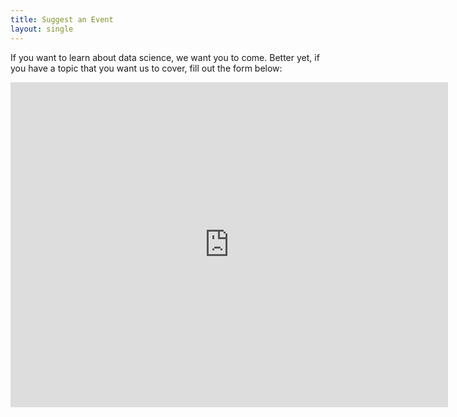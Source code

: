```yaml
---
title: Suggest an Event
layout: single
---
```


If you want to learn about data science, we want you to come. Better yet, if you have a topic that you want us to cover, fill out the form below:

<div markdown="0">
<iframe src="https://docs.google.com/forms/d/e/1FAIpQLSfQCVI8ubff5hMxdLt_o5ejt09WEsn63RCJTSUQJnCgnoecXw/viewform?embedded=true" width="700" height="520" frameborder="0" marginheight="0" marginwidth="0">Loading...</iframe>
</div>
